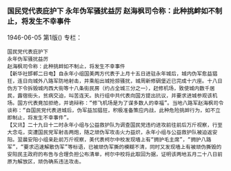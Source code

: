 ### 国民党代表庇护下  永年伪军骚扰益厉  赵海枫司令称：此种挑衅如不制止，将发生不幸事件

1946-06-05
第1版()
专栏：

    国民党代表庇护下
    永年伪军骚扰益厉
    赵海枫司令称：此种挑衅如不制止，将发生不幸事件
    【新华社邯郸二日电】自永年小组国美两方代表于上月十五日进驻永年城后，城内伪军愈益猖狂，连日向城外八路军防地射击，并乘船出城抢掠骚扰，城周新修碉堡近已完成十六座。十八日伪方下令拆毁城内西大街等十八条街民房（约占全城三分之一），赶修机场，致使城内数千居民，露宿街头，贫病交迫，叫苦连天。执行组中共代表向国方提出抗议，并要求进城参观该机场。国方代表竟加拒绝，并诡辩称：“修飞机场是为了谋多数人的幸福”。当地八路军赵海枫司令谈称：“自国民党代表进城后，伪军益加猖狂，积极准备策应内战，此种危险挑衅行为，如不立即制止，将发生不幸事件”。
    【又讯】二十九日十二时永年小组与公益救护队为调查国民党违约进攻前往前后万斤视察，行至大念屯，突遭国民党军射击两炮，随之顽伪军攻击火力益炽，永年小组与公益救护队被迫返安阳。翌晨安阳小组亲赴前万斤视察，美代表柯尔中校发现墙上有“拥护毛主席”，“拥护八路军”，“要求迅速解散伪军”等标语，已被顽伪军撕的模糊不清，同时又发现墙上有被顽伪撕毁的安阳民主政府的布告与合理负担公布清单，柯尔中校将此取回为据，证明该两地五月二十八日前原为解放区，顽伪确系违法攻击。
